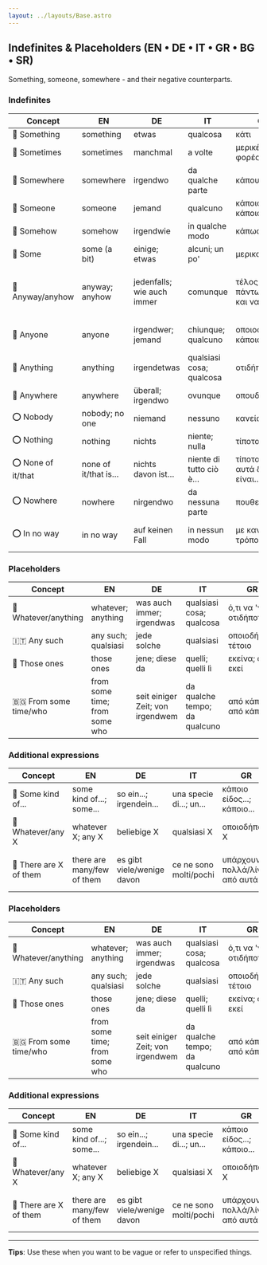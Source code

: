 ```yaml
---
layout: ../layouts/Base.astro
---
```

## Indefinites & Placeholders (EN • DE • IT • GR • BG • SR)

Something, someone, somewhere - and their negative counterparts.

### Indefinites
| Concept | EN | DE | IT | GR | BG | SR |
|---|---|---|---|---|---|---|
| 🔘 Something | something | etwas | qualcosa | κάτι | нещо | nešto |
| 🔘 Sometimes | sometimes | manchmal | a volte | μερικές φορές | понякога | ponekad |
| 🔘 Somewhere | somewhere | irgendwo | da qualche parte | κάπου | някъде | negde |
| 🔘 Someone | someone | jemand | qualcuno | κάποιος/κάποια | някой | neko |
| 🔘 Somehow | somehow | irgendwie | in qualche modo | κάπως | някак | nekako |
| 🔘 Some | some (a bit) | einige; etwas | alcuni; un po' | μερικοί; λίγο | някои; малко | neki; malo |
| 🔘 Anyway/anyhow | anyway; anyhow | jedenfalls; wie auch immer | comunque | τέλος πάντων; όπως και να 'χει | както и да е; така или иначе | u svakom slučaju; kako god |
| 🔘 Anyone | anyone | irgendwer; jemand | chiunque; qualcuno | οποιοσδήποτε; κάποιος | който и да е; някой | bilo ko; neko |
| 🔘 Anything | anything | irgendetwas | qualsiasi cosa; qualcosa | οτιδήποτε | каквото и да е | bilo šta |
| 🔘 Anywhere | anywhere | überall; irgendwo | ovunque | οπουδήποτε | където и да е | bilo gde |
| ⭕ Nobody | nobody; no one | niemand | nessuno | κανείς | никой | niko |
| ⭕ Nothing | nothing | nichts | niente; nulla | τίποτα | нищо | ništa |
| ⭕ None of it/that | none of it/that is… | nichts davon ist… | niente di tutto ciò è… | τίποτα από αυτά δεν είναι… | нищо от това не е… | ništa od toga nije... |
| ⭕ Nowhere | nowhere | nirgendwo | da nessuna parte | πουθενά | никъде | nigde |
| ⭕ In no way | in no way | auf keinen Fall | in nessun modo | με κανέναν τρόπο | по никакъв начин | ni na koji način |

### Placeholders
| Concept | EN | DE | IT | GR | BG | SR |
|---|---|---|---|---|---|---|
| 🔄 Whatever/anything | whatever; anything | was auch immer; irgendwas | qualsiasi cosa; qualcosa | ό,τι να 'ναι; οτιδήποτε | каквото и да е; нещо си | šta god; bilo šta |
| 🇮🇹 Any such | any such; qualsiasi | jede solche | qualsiasi | οποιοδήποτε τέτοιο | всякакъв такъв | bilo kakav takav |
| 🔘 Those ones | those ones | jene; diese da | quelli; quelli lì | εκείνα; αυτά εκεί | ония; тия | oni; ti |
| 🇧🇬 From some time/who | from some time; from some who | seit einiger Zeit; von irgendwem | da qualche tempo; da qualcuno | από κάποτε; από κάποιον | от еди колко/кога/кой си | od nekog vremena/ko |

### Additional expressions
| Concept | EN | DE | IT | GR | BG | SR |
|---|---|---|---|---|---|---|
| 🔘 Some kind of... | some kind of...; some... | so ein...; irgendein... | una specie di...; un... | κάποιο είδος...; κάποιο... | някъв...; нещо като... | neka vrsta...; neki... |
| 🤷 Whatever/any X | whatever X; any X | beliebige X | qualsiasi X | οποιοδήποτε X | всякакъв X | bilo koji X |
| 🔘 There are X of them | there are many/few of them | es gibt viele/wenige davon | ce ne sono molti/pochi | υπάρχουν πολλά/λίγα από αυτά | има много/малко от тях | ima ih mnogo/malo |

### Placeholders
| Concept | EN | DE | IT | GR | BG | SR |
|---|---|---|---|---|---|---|
| 🔄 Whatever/anything | whatever; anything | was auch immer; irgendwas | qualsiasi cosa; qualcosa | ό,τι να 'ναι; οτιδήποτε | каквото и да е; нещо си | ... |
| 🇮🇹 Any such | any such; qualsiasi | jede solche | qualsiasi | οποιοδήποτε τέτοιο | всякакъв такъв | ... |
| 🔘 Those ones | those ones | jene; diese da | quelli; quelli lì | εκείνα; αυτά εκεί | ония; тия | ... |
| 🇧🇬 From some time/who | from some time; from some who | seit einiger Zeit; von irgendwem | da qualche tempo; da qualcuno | από κάποτε; από κάποιον | от еди колко/кога/кой си | ... |

### Additional expressions
| Concept | EN | DE | IT | GR | BG | SR |
|---|---|---|---|---|---|---|
| 🔘 Some kind of... | some kind of...; some... | so ein...; irgendein... | una specie di...; un... | κάποιο είδος...; κάποιο... | някъв...; нещо като... | ... |
| 🤷 Whatever/any X | whatever X; any X | beliebige X | qualsiasi X | οποιοδήποτε X | всякакъв X |
| 🔘 There are X of them | there are many/few of them | es gibt viele/wenige davon | ce ne sono molti/pochi | υπάρχουν πολλά/λίγα από αυτά | има много/малко от тях | ... |

---
**Tips**: Use these when you want to be vague or refer to unspecified things.
